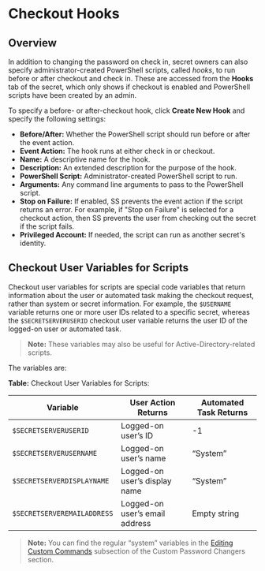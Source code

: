 [title]: # (Checkout Hooks)
[tags]: # (Checkout Hooks)
[priority]: # (1000)

# Checkout Hooks

## Overview

In addition to changing the password on check in, secret owners can also specify administrator-created PowerShell scripts, called _hooks_, to run before or after checkout and check in. These are accessed from the **Hooks** tab of the secret, which only shows if checkout is enabled and PowerShell scripts have been created by an admin.

To specify a before- or after-checkout hook, click **Create New Hook** and specify the following settings:

- **Before/After:** Whether the PowerShell script should run before or after the event action.
- **Event Action:** The hook runs at either check in or checkout.
- **Name:** A descriptive name for the hook.
- **Description:** An extended description for the purpose of the hook.
- **PowerShell Script:** Administrator-created PowerShell script to run.
- **Arguments:** Any command line arguments to pass to the PowerShell script.
- **Stop on Failure:** If enabled, SS prevents the event action if the script returns an error. For example, if "Stop on Failure" is selected for a checkout action, then SS prevents the user from checking out the secret if the script fails.
- **Privileged Account:** If needed, the script can run as another secret's identity.

## Checkout User Variables for Scripts

Checkout user variables for scripts are special code variables that return information about the user or automated task making the checkout request, rather than system or secret information. For example, the `$USERNAME` variable returns one or more user IDs related to a specific secret, whereas the `$SECRETSERVERUSERID` checkout user variable returns the user ID of the logged-on user or automated task.

> **Note:** These variables may also be useful for Active-Directory-related scripts.

The variables are:

**Table:** Checkout User Variables for Scripts:

| Variable                    | User Action Returns            | Automated Task Returns |
| --------------------------- | ------------------------------ | ---------------------- |
| `$SECRETSERVERUSERID`       | Logged-on user’s ID            | -1                     |
| `$SECRETSERVERUSERNAME`     | Logged-on user’s name          | “System”               |
| `$SECRETSERVERDISPLAYNAME`  | Logged-on user’s display name  | “System”               |
| `$SECRETSERVEREMAILADDRESS` | Logged-on user’s email address | Empty string           |

> **Note:** You can find the regular “system” variables in the [Editing Custom Commands](../../remote-password-changing/custom-password-changers/editing-custom-commands/index.md) subsection of the Custom Password Changers section.
